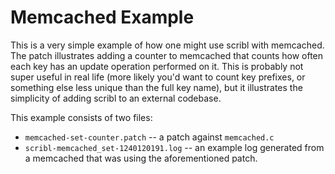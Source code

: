 Memcached Example
=================

This is a very simple example of how one might use scribl with memcached. The
patch illustrates adding a counter to memcached that counts how often each key
has an update operation performed on it. This is probably not super useful in
real life (more likely you'd want to count key prefixes, or something else less
unique than the full key name), but it illustrates the simplicity of adding
scribl to an external codebase.

This example consists of two files:
* `memcached-set-counter.patch` -- a patch against `memcached.c`
* `scribl-memcached_set-1240120191.log` -- an example log generated from a
  memcached that was using the aforementioned patch.
